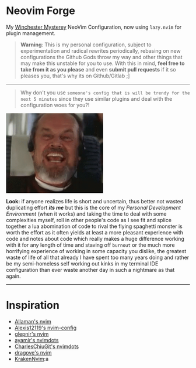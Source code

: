 # Neovim Forge

My [Winchester Mysterey](https://en.wikipedia.org/wiki/Winchester_Mystery_House) NeoVim Configuration, now using `lazy.nvim` for plugin management.

> **Warning**: This is my personal configuration, subject to experimentation and radical rewrites periodically, rebasing on new configurations the Github Gods throw my way and other things that may make this unstable for you to use. With this in mind, **feel free to take from it as you please** and even **submit pull requests** if it so pleases you, that's why its on Github/Gitlab ;]

---

> Why don't you use `someone's config that is will be trendy for the next 5 minutes` since they use similar plugins and deal with the configuration woes for you?!

<img src="./assets/jack-nicholson-laugh.gif" align="center" />

**Look:** if anyone realizes life is short and uncertain, thus better not wasted duplicating effort _**its me**_ but this is the core of my _Personal Development Environment_ (when it works) and taking the time to deal with some complexities myself, roll in other people's code as I see fit and splice together a lua abomination of code to rival the flying spaghetti monster is worth the effort as it often yields at least a more pleasant experience with code and notes about code which really makes a huge difference working with it for any length of time and staving off `burnout` or the much more horrifying experience of working in some capacity you dislike, the greatest waste of life of all that already I have spent too many years doing and rather be my semi-homeless self working out kinks in my terminal IDE configuration than ever waste another day in such a nightmare as that again.

---

# Inspiration

- [Allaman's nvim](https://github.com/Allaman/nvim)
- [Alexis12119's nvim-config](https://github.com/Alexis12119/nvim-config)
- [glepnir's nvim](https://github.com/glepnir/nvim)
- [ayamir's nvimdots](https://github.com/ayamir/nvimdots)
- [CharlesChiuGit's nvimdots](https://github.com/CharlesChiuGit/nvimdots.lua)
- [dragove's nvim](https://github.com/dragove/nvim)
- [KrakenNvim](https://github.com/dharmx/nvim):a
